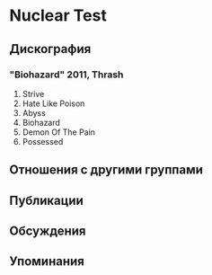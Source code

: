 # Nuclear Test



## Дискография

### "Biohazard" 2011, Thrash

1. Strive
2. Hate Like Poison
3. Abyss
4. Biohazard
5. Demon Of The Pain
6. Possessed


## Отношения с другими группами


## Публикации


## Обсуждения


## Упоминания


